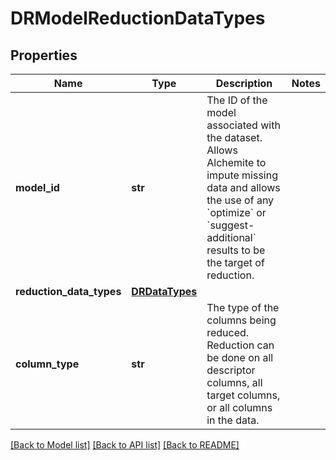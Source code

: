 # DRModelReductionDataTypes


## Properties
Name | Type | Description | Notes
------------ | ------------- | ------------- | -------------
**model_id** | **str** | The ID of the model associated with the dataset. Allows Alchemite to impute missing data and allows the use of any &#x60;optimize&#x60; or &#x60;suggest-additional&#x60; results to be the target of reduction. | 
**reduction_data_types** | [**DRDataTypes**](DRDataTypes.md) |  | 
**column_type** | **str** | The type of the columns being reduced. Reduction can be done on all descriptor columns, all target columns, or all columns in the data. | 

[[Back to Model list]](../README.md#documentation-for-models) [[Back to API list]](../README.md#documentation-for-api-endpoints) [[Back to README]](../README.md)


